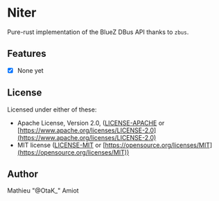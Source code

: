 # Niter

Pure-rust implementation of the BlueZ DBus API thanks to `zbus`.

## Features

- [x] None yet

## License

Licensed under either of these:

- Apache License, Version 2.0, ([LICENSE-APACHE](LICENSE-APACHE) or
   [https://www.apache.org/licenses/LICENSE-2.0](https://www.apache.org/licenses/LICENSE-2.0)
- MIT license ([LICENSE-MIT](LICENSE-MIT) or
   [https://opensource.org/licenses/MIT](https://opensource.org/licenses/MIT))

## Author

Mathieu "@OtaK_" Amiot
